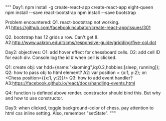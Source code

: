 """
Day1:
npm install -g create-react-app
create-react-app eight-queen
npm install --save react-bootstrap
npm install --save bootstrap

Problem encountered:
Q1. react-bootstrap not working.
A1.https://github.com/facebookincubator/create-react-app/issues/301 

Q2. bootstrap has 12 grids a row. Can't get 8.
A2.http://www.uakron.edu/it/cms/responsive-guide/gridding/five-col.dot 

Day2:
objectives:
O1: add hover effect for chessboard cells.
O2: add cell ID for each div. Console.log the id # when cell is clicked.

Q1: create obj: var hdd={name:"xiaoming",iq:0.2,hobbies:[sleep, running]};
Q2: how to pass obj to html element?
A2: var position = {x:1, y:2};
    <Chess position={position}/>
    or: <Chess position={{x:1, y:2}}/>
Q3: how to add event handler?
A3:https://facebook.github.io/react/docs/handling-events.html 

Q4: function is defined above render. constructor should bind this.
But why and how to use constructor.

Day3:
when clicked, toggle background-color of chess.
pay attention to html css inline setting. Also, remember "setState".
"""
